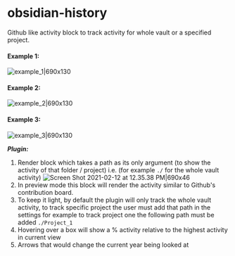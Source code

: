 # obsidian-history
Github like activity block to track activity for whole vault or a specified project.

#### Example 1:
![example_1|690x130](https://raw.githubusercontent.com/Darakah/obsidian-activity-history/main/images/example_1.png) 

#### Example 2:
![example_2|690x130](https://raw.githubusercontent.com/Darakah/obsidian-activity-history/main/images/example_2.png) 

#### Example 3:
![example_3|690x130](https://raw.githubusercontent.com/Darakah/obsidian-activity-history/main/images/example_3.png) 

***Plugin:***
1. Render block which takes a path as its only argument (to show the activity of that folder / project) i.e. (for example `./` for the whole vault activity)
![Screen Shot 2021-02-12 at 12.35.38 PM|690x46](https://forum.obsidian.md/uploads/default/optimized/2X/8/842747984fb39cf8d9af66a8223324fdc40be4f3_2_1380x92.png) 
2. In preview mode this block will render the activity similar to Github's contribution board. 
3. To keep it light, by default the plugin will only track the whole vault activity, to track specific project the user must add that path in the settings for example to track project one the following path must be added `./Project_1`
4. Hovering over a box will show a % activity relative to the highest activity in current view
5. Arrows that would change the current year being looked at
